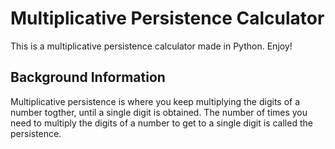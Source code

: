 # Multiplicative Persistence Calculator
This is a multiplicative persistence calculator made in Python. Enjoy!

## Background Information

Multiplicative persistence is where you keep multiplying the digits of a number togther, until a single digit is obtained. The number of times you need to multiply the digits of a number to get to a single digit is called the persistence.
